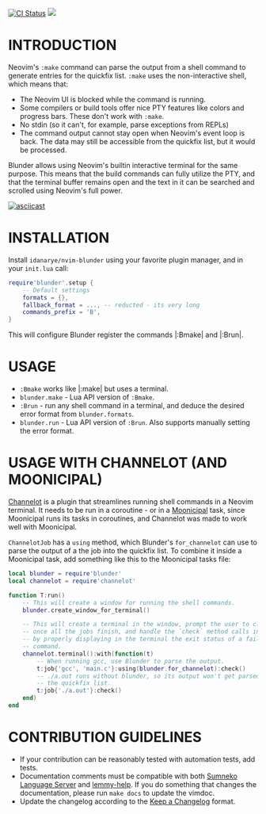 [![CI Status](https://github.com/idanarye/nvim-blunder/workflows/CI/badge.svg)](https://github.com/idanarye/nvim-blunder/actions)
<a href="https://dotfyle.com/plugins/idanarye/nvim-blunder">
  <img src="https://dotfyle.com/plugins/idanarye/nvim-blunder/shield" />
</a>

INTRODUCTION
============

Neovim's `:make` command can parse the output from a shell command to generate entries for the quickfix list. `:make` uses the non-interactive shell, which means that:
* The Neovim UI is blocked while the command is running.
* Some compilers or build tools offer nice PTY features like colors and progress bars. These don't work with `:make`.
* No stdin (so it can't, for example, parse exceptions from REPLs)
* The command output cannot stay open when Neovim's event loop is back. The data may still be accessible from the quickfix list, but it would be processed.

Blunder allows using Neovim's builtin interactive terminal for the same purpose. This means that the build commands can fully utilize the PTY, and that the terminal buffer remains open and the text in it can be searched and scrolled using Neovim's full power.

[![asciicast](https://asciinema.org/a/617133.svg)](https://asciinema.org/a/617133)

INSTALLATION
============

Install `idanarye/nvim-blunder` using your favorite plugin manager, and in your `init.lua` call:
```lua
require'blunder'.setup {
    -- Default settings
    formats = {},
    fallback_format = ..., -- reducted - its very long
    commands_prefix = 'B',
}
```
This will configure Blunder register the commands |:Bmake| and |:Brun|.

USAGE
=====

* `:Bmake` works like |:make| but uses a terminal.
* `blunder.make` - Lua API version of `:Bmake`.
* `:Brun` - run any shell command in a terminal, and deduce the desired error format from `blunder.formats`.
* `blunder.run` - Lua API version of `:Brun`. Also supports manually setting the error format.

USAGE WITH CHANNELOT (AND MOONICIPAL)
=====================================

[Channelot](https://github.com/idanarye/nvim-channelot) is a plugin that streamlines running shell commands in a Neovim terminal. It needs to be run in a coroutine - or in a [Moonicipal](https://github.com/idanarye/nvim-moonicipal) task, since Moonicipal runs its tasks in coroutines, and Channelot was made to work well with Moonicipal.

`ChannelotJob` has a `using` method, which Blunder's `for_channelot` can use to parse the output of a the job into the quickfix list. To combine it inside a Moonicipal task, add something like this to the Moonicipal tasks file:

```lua
local blunder = require'blunder'
local channelot = require'channelot'

function T:run()
    -- This will create a window for running the shell commands.
    blunder.create_window_for_terminal()

    -- This will create a terminal in the window, prompt the user to close it
    -- once all the jobs finish, and handle the `check` method calls inside it
    -- by properly displaying in the terminal the exit status of a failed shell
    -- command.
    channelot.terminal():with(function(t)
        -- When running gcc, use Blunder to parse the output.
        t:job{'gcc', 'main.c'}:using(blunder.for_channelot):check()
        -- ./a.out runs without blunder, so its output won't get parsed into
        -- the quickfix list.
        t:job{'./a.out'}:check()
    end)
end
```

CONTRIBUTION GUIDELINES
=======================

* If your contribution can be reasonably tested with automation tests, add tests.
* Documentation comments must be compatible with both [Sumneko Language Server](https://github.com/sumneko/lua-language-server/wiki/Annotations) and [lemmy-help](https://github.com/numToStr/lemmy-help/blob/master/emmylua.md). If you do something that changes the documentation, please run `make docs` to update the vimdoc.
* Update the changelog according to the [Keep a Changelog](http://keepachangelog.com/en/1.0.0/) format.

